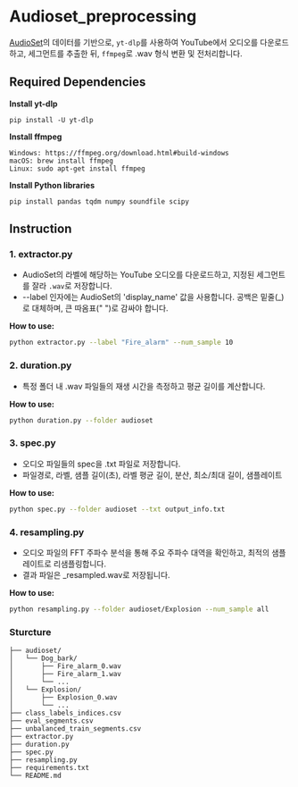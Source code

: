 # Audioset_preprocessing

[AudioSet](https://research.google.com/audioset/)의 데이터를 기반으로,
`yt-dlp`를 사용하여 YouTube에서 오디오를 다운로드하고, 세그먼트를 추출한 뒤, `ffmpeg`로 .wav 형식 변환 및 전처리합니다.

## Required Dependencies

**Install yt-dlp**
```
pip install -U yt-dlp
```

**Install ffmpeg**
```
Windows: https://ffmpeg.org/download.html#build-windows
macOS: brew install ffmpeg
Linux: sudo apt-get install ffmpeg
```

**Install Python libraries**
```
pip install pandas tqdm numpy soundfile scipy
```

## Instruction

### 1. extractor.py

- AudioSet의 라벨에 해당하는 YouTube 오디오를 다운로드하고, 지정된 세그먼트를 잘라 `.wav`로 저장합니다.
- --label 인자에는 AudioSet의 'display_name' 값을 사용합니다. 공백은 밑줄(_)로 대체하며, 큰 따옴표(" ")로 감싸야 합니다.

**How to use:**

```bash
python extractor.py --label "Fire_alarm" --num_sample 10
```

### 2. duration.py

- 특정 폴더 내 .wav 파일들의 재생 시간을 측정하고 평균 길이를 계산합니다.

**How to use:**

```bash
python duration.py --folder audioset
```

### 3. spec.py

- 오디오 파일들의 spec을 .txt 파일로 저장합니다.
- 파일경로, 라벨, 샘플 길이(초), 라벨 평균 길이, 분산, 최소/최대 길이, 샘플레이트

**How to use:**

```bash
python spec.py --folder audioset --txt output_info.txt
```

### 4. resampling.py

- 오디오 파일의 FFT 주파수 분석을 통해 주요 주파수 대역을 확인하고, 최적의 샘플레이트로 리샘플링합니다.
- 결과 파일은 _resampled.wav로 저장됩니다.

**How to use:**

```bash
python resampling.py --folder audioset/Explosion --num_sample all
```

### Sturcture
```
├── audioset/              
│   └── Dog_bark/
│       ├── Fire_alarm_0.wav
│       ├── Fire_alarm_1.wav
│       └── ...
│   └── Explosion/
│       ├── Explosion_0.wav
│       └── ...
├── class_labels_indices.csv
├── eval_segments.csv
├── unbalanced_train_segments.csv
├── extractor.py
├── duration.py
├── spec.py
├── resampling.py
├── requirements.txt
└── README.md                       
```

